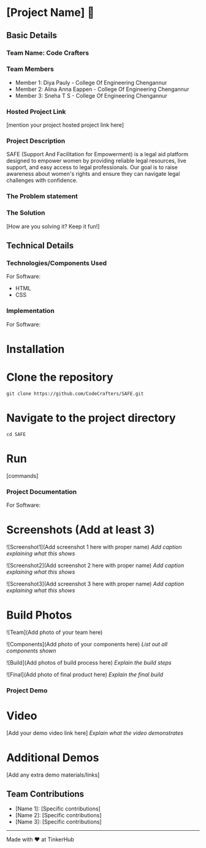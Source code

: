 # [Project Name] 🎯


## Basic Details
### Team Name: Code Crafters


### Team Members
- Member 1: Diya Pauly - College Of Engineering Chengannur
- Member 2: Alina Anna Eappen - College Of Engineering Chengannur
- Member 3: Sneha T S - College Of Engineering Chengannur

### Hosted Project Link
[mention your project hosted project link here]

### Project Description
SAFE (Support And Facilitation for Empowerment) is a legal aid platform designed to empower women by providing reliable legal resources, live support, and easy access to legal professionals. Our goal is to raise awareness about women's rights and ensure they can navigate legal challenges with confidence.

### The Problem statement


### The Solution
[How are you solving it? Keep it fun!]

## Technical Details
### Technologies/Components Used
For Software:
- HTML
- CSS


### Implementation
For Software:
# Installation
# Clone the repository
```
git clone https://github.com/CodeCrafters/SAFE.git
```
# Navigate to the project directory
```
cd SAFE
```

# Run
[commands]

### Project Documentation
For Software:

# Screenshots (Add at least 3)
![Screenshot1](Add screenshot 1 here with proper name)
*Add caption explaining what this shows*

![Screenshot2](Add screenshot 2 here with proper name)
*Add caption explaining what this shows*

![Screenshot3](Add screenshot 3 here with proper name)
*Add caption explaining what this shows*


# Build Photos
![Team](Add photo of your team here)


![Components](Add photo of your components here)
*List out all components shown*

![Build](Add photos of build process here)
*Explain the build steps*

![Final](Add photo of final product here)
*Explain the final build*

### Project Demo
# Video
[Add your demo video link here]
*Explain what the video demonstrates*

# Additional Demos
[Add any extra demo materials/links]

## Team Contributions
- [Name 1]: [Specific contributions]
- [Name 2]: [Specific contributions]
- [Name 3]: [Specific contributions]

---
Made with ❤️ at TinkerHub
